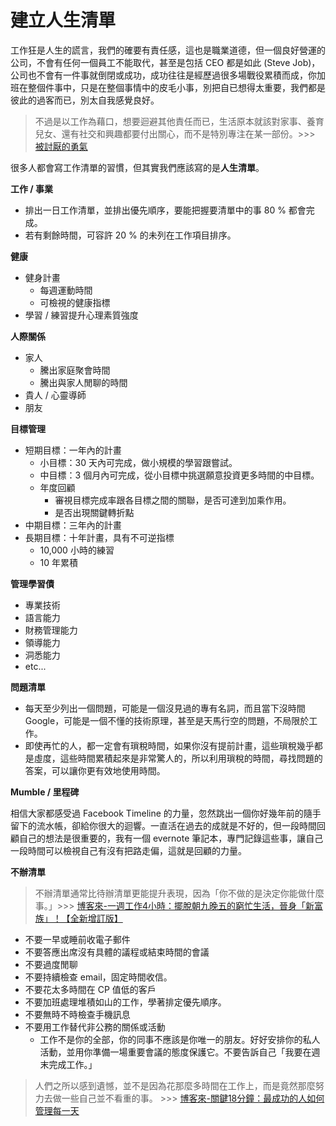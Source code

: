 # 建立人生清單

工作狂是人生的謊言，我們的確要有責任感，這也是職業道德，但一個良好營運的公司，不會有任何一個員工不能取代，甚至是包括 CEO 都是如此 (Steve Job)，公司也不會有一件事就倒閉或成功，成功往往是經歷過很多場戰役累積而成，你加班在整個件事中，只是在整個事情中的皮毛小事，別把自已想得太重要，我們都是彼此的過客而已，別太自我感覺良好。

> 不過是以工作為藉口，想要迴避其他責任而已，生活原本就該對家事、養育兒女、還有社交和興趣都要付出關心，而不是特別專注在某一部份。>>> [被討厭的勇氣](http://www.books.com.tw/products/0010653153)

很多人都會寫工作清單的習慣，但其實我們應該寫的是**人生清單**。

**工作 / 事業**

* 排出一日工作清單，並排出優先順序，要能把握要清單中的事 80 % 都會完成。
* 若有剩餘時間，可容許 20 % 的未列在工作項目排序。

**健康**

* 健身計畫
    * 每週運動時間
    * 可檢視的健康指標
* 學習 / 練習提升心理素質強度

**人際關係**

* 家人
    * 騰出家庭聚會時間
    * 騰出與家人閒聊的時間
* 貴人 / 心靈導師
* 朋友

**目標管理**

* 短期目標：一年內的計畫
    * 小目標：30 天內可完成，做小規模的學習跟嘗試。
    * 中目標：3 個月內可完成，從小目標中挑選願意投資更多時間的中目標。
    * 年度回顧
        * 審視目標完成率跟各目標之間的關聯，是否可達到加乘作用。
        * 是否出現關鍵轉折點
* 中期目標：三年內的計畫
* 長期目標：十年計畫，具有不可逆指標
    * 10,000 小時的練習
    * 10 年累積

**管理學習債**

* 專業技術
* 語言能力
* 財務管理能力
* 領導能力
* 洞悉能力
* etc...

**問題清單**

* 每天至少列出一個問題，可能是一個沒見過的專有名詞，而且當下沒時間 Google，可能是一個不懂的技術原理，甚至是天馬行空的問題，不局限於工作。
* 即使再忙的人，都一定會有瑣稅時間，如果你沒有提前計畫，這些瑣稅幾乎都是虛度，這些時間累積起來是非常驚人的，所以利用瑣稅的時間，尋找問題的答案，可以讓你更有效地使用時間。

**Mumble / 里程碑**

相信大家都感受過 Facebook Timeline 的力量，忽然跳出一個你好幾年前的隨手留下的流水帳，卻給你很大的迴響。一直活在過去的成就是不好的，但一段時間回顧自己的想法是很重要的，我有一個 evernote 筆記本，專門記錄這些事，讓自己一段時間可以檢視自己有沒有把路走偏，這就是回顧的力量。

**不辦清單**

> 不辦清單通常比待辦清單更能提升表現，因為「你不做的是決定你能做什麼事。」>>>  [博客來-一週工作4小時：擺脫朝九晚五的窮忙生活，晉身「新富族」！【全新增訂版】](http://www.books.com.tw/products/0010621037)

* 不要一早或睡前收電子郵件
* 不要答應出席沒有具體的議程或結束時間的會議
* 不要過度閒聊
* 不要持續檢查 email，固定時間收信。
* 不要花太多時間在 CP 值低的客戶
* 不要加班處理堆積如山的工作，學著排定優先順序。
* 不要無時不時檢查手機訊息
* 不要用工作替代非公務的關係或活動
    * 工作不是你的全部，你的同事不應該是你唯一的朋友。好好安排你的私人活動，並用你準備一場重要會議的態度保護它。不要告訴自己「我要在週末完成工作。」

> 人們之所以感到遺憾，並不是因為花那麼多時間在工作上，而是竟然那麼努力去做一些自己並不看重的事。 >>> [博客來-關鍵18分鐘：最成功的人如何管理每一天](http://www.books.com.tw/products/0010577087)     
